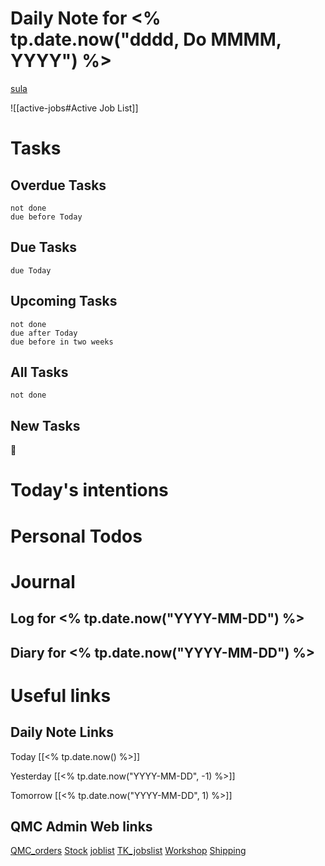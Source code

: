 # Daily Note for <% tp.date.now("dddd, Do MMMM, YYYY") %>

[sula](https://www.cats.org.uk/bridgend/adopt-a-cat?cid=310478)


![[active-jobs#Active Job List]]

# Tasks

## Overdue Tasks

```tasks
not done
due before Today
```

## Due Tasks

```tasks
due Today
```

## Upcoming Tasks

```tasks
not done
due after Today
due before in two weeks
```


## All Tasks

```tasks
not done
```

## New Tasks

📅

# Today's intentions

# Personal Todos

# Journal

## Log for <% tp.date.now("YYYY-MM-DD") %>

## Diary for <% tp.date.now("YYYY-MM-DD") %>

# Useful links

## Daily Note Links

Today 		[[<% tp.date.now() %>]]

Yesterday 	[[<% tp.date.now("YYYY-MM-DD", -1) %>]]

Tomorrow 	[[<% tp.date.now("YYYY-MM-DD", 1) %>]]

## QMC Admin Web links

[QMC\_orders](https://www.dropbox.com/scl/fi/o674wx2wdoeo81g3cg0pm/QMC_orders.xlsm?cloud_editor=excel&dl=0)
[Stock](https://www.dropbox.com/scl/fi/w20c8bpsjfwzzr7gjnnri/Stock.xlsm?cloud_editor=excel&dl=0)
[joblist](https://www.dropbox.com/scl/fi/6lxbg8x0fb0b4odekj8u3/joblist.xls?cloud_editor=excel&dl=0)
[TK\_jobslist](https://www.dropbox.com/scl/fi/f27ptqro2cu9p9po9nqty/TK_jobslist.xlsm?cloud_editor=excel&dl=0)
[Workshop](https://www.dropbox.com/scl/fi/179ys17jb5uofer9b5wow/Workshop.xls?cloud_editor=excel&dl=0)
[Shipping](https://www.dropbox.com/scl/fi/9mvmib7om9r2ca8et1cu2/Shipping.xlsm?cloud_editor=excel&dl=0)


